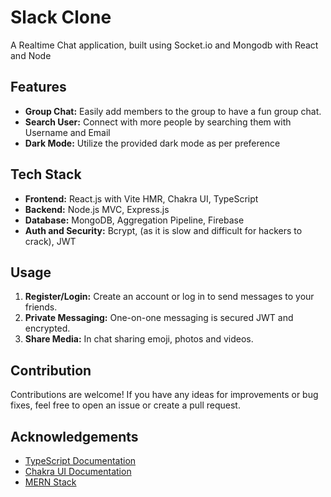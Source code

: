# Slack Clone

A Realtime Chat application, built using Socket.io and Mongodb with React and Node
## Features

- **Group Chat:** Easily add members to the group to have a fun group chat.
- **Search User:** Connect with more people by searching them with Username and Email
- **Dark Mode:** Utilize the provided dark mode as per preference

## Tech Stack

- **Frontend:** React.js with Vite HMR, Chakra UI, TypeScript
- **Backend:** Node.js MVC, Express.js
- **Database:** MongoDB, Aggregation Pipeline, Firebase
- **Auth and Security:** Bcrypt, (as it is slow and difficult for hackers to crack), JWT

## Usage

1. **Register/Login:** Create an account or log in to send messages to your friends.
2. **Private Messaging:** One-on-one messaging is secured JWT and encrypted.
3. **Share Media:** In chat sharing emoji, photos and videos.

## Contribution

Contributions are welcome! If you have any ideas for improvements or bug fixes, feel free to open an issue or create a pull request.


## Acknowledgements

- [TypeScript Documentation](https://www.typescriptlang.org/docs/)
- [Chakra UI Documentation](https://chakra-ui.com/getting-started)
- [MERN Stack](https://www.mongodb.com/mern-stack)



